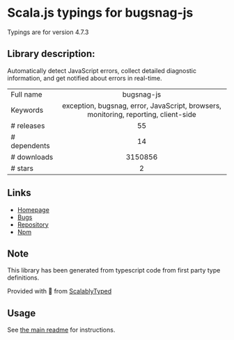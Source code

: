 
# Scala.js typings for bugsnag-js

Typings are for version 4.7.3

## Library description:
Automatically detect JavaScript errors, collect detailed diagnostic information, and get notified about errors in real-time.

|                    |                 |
| ------------------ | :-------------: |
| Full name          | bugsnag-js |
| Keywords           | exception, bugsnag, error, JavaScript, browsers, monitoring, reporting, client-side |
| # releases         | 55 |
| # dependents       | 14 |
| # downloads        | 3150856 |
| # stars            | 2 |

## Links
- [Homepage](https://github.com/bugsnag/bugsnag-js#readme)
- [Bugs](https://github.com/bugsnag/bugsnag-js/issues)
- [Repository](https://github.com/bugsnag/bugsnag-js)
- [Npm](https://www.npmjs.com/package/bugsnag-js)
    


## Note
This library has been generated from typescript code from first party type definitions.

Provided with :purple_heart: from [ScalablyTyped](https://github.com/oyvindberg/ScalablyTyped)

## Usage
See [the main readme](../../readme.md) for instructions.


